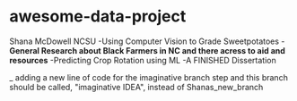 # awesome-data-project
Shana McDowell
NCSU
-Using Computer Vision to Grade Sweetpotatoes
-**General Research about Black Farmers in NC and there acress to aid and resources**
-Predicting Crop Rotation using ML
-A FINISHED Dissertation

_ adding a new line of code for the imaginative branch step and this branch should be called, "imaginative IDEA", instead of Shanas_new_branch
